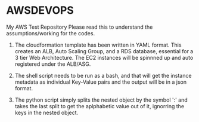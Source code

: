 # AWSDEVOPS
My AWS Test Repository
Please read this to understand the assumptions/working for the codes.

1. The cloudformation template has been written in YAML format. This creates an ALB, Auto Scaling Group, and a RDS database, essential for a 3 tier Web Architecture. 
   The EC2 instances will be spinnned up and auto registered under the ALB/ASG.

2. The shell script needs to be run as a bash, and that will get the instance metadata as individual Key-Value pairs and the output will be in a json format.

3. The python script simply splits the nested object by the symbol ':' and takes the last split to get the aplphabetic value out of it, ignorring the keys in the nested object.
